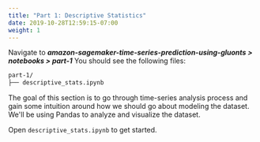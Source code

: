 ```yaml
---
title: "Part 1: Descriptive Statistics"
date: 2019-10-28T12:59:15-07:00
weight: 1
---
```

Navigate to
***amazon-sagemaker-time-series-prediction-using-gluonts > notebooks > part-1***
You should see the following files:

```bash
part-1/
├── descriptive_stats.ipynb
```

The goal of this section is to go through time-series analysis process and gain some intuition around how we should go about modeling the dataset. We'll be using Pandas to analyze and visualize the dataset.

Open `descriptive_stats.ipynb` to get started.
